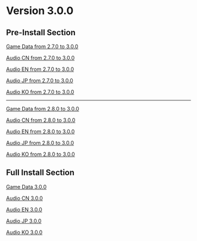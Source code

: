# Version 3.0.0

## Pre-Install Section

[Game Data from 2.7.0 to 3.0.0](https://autopatchhk.yuanshen.com/client_app/update/hk4e_global/10/game_2.7.0_3.0.0_hdiff_b1u9GtgJhTUPryIL.zip)

[Audio CN from 2.7.0 to 3.0.0](https://autopatchhk.yuanshen.com/client_app/update/hk4e_global/10/zh-cn_2.7.0_3.0.0_hdiff_0XJTgBrkQN1lsFUW.zip)

[Audio EN from 2.7.0 to 3.0.0](https://autopatchhk.yuanshen.com/client_app/update/hk4e_global/10/en-us_2.7.0_3.0.0_hdiff_DIWRaXKtUSpPMQ0z.zip)

[Audio JP from 2.7.0 to 3.0.0](https://autopatchhk.yuanshen.com/client_app/update/hk4e_global/10/ja-jp_2.7.0_3.0.0_hdiff_6jJPH9SyWtqAC01n.zip)

[Audio KO from 2.7.0 to 3.0.0](https://autopatchhk.yuanshen.com/client_app/update/hk4e_global/10/ko-kr_2.7.0_3.0.0_hdiff_kcoyYRQpLqT61zth.zip)

<hr>

[Game Data from 2.8.0 to 3.0.0](https://autopatchhk.yuanshen.com/client_app/update/hk4e_global/10/game_2.8.0_3.0.0_hdiff_5eW7vzqQBEwmrVCi.zip)

[Audio CN from 2.8.0 to 3.0.0](https://autopatchhk.yuanshen.com/client_app/update/hk4e_global/10/zh-cn_2.8.0_3.0.0_hdiff_lUMQXapY5jnDKokJ.zip)

[Audio EN from 2.8.0 to 3.0.0](https://autopatchhk.yuanshen.com/client_app/update/hk4e_global/10/en-us_2.8.0_3.0.0_hdiff_6yWlQX5NphSDHovf.zip)

[Audio JP from 2.8.0 to 3.0.0](https://autopatchhk.yuanshen.com/client_app/update/hk4e_global/10/ja-jp_2.8.0_3.0.0_hdiff_FiYR9adhksO62VcZ.zip)

[Audio KO from 2.8.0 to 3.0.0](https://autopatchhk.yuanshen.com/client_app/update/hk4e_global/10/ko-kr_2.8.0_3.0.0_hdiff_rckI0qyC8V3xBaep.zip)

## Full Install Section

[Game Data 3.0.0](https://autopatchhk.yuanshen.com/client_app/download/pc_zip/20220815143807_dyIghvy1b5fjfzHU/GenshinImpact_3.0.0.zip)

[Audio CN 3.0.0](https://autopatchhk.yuanshen.com/client_app/download/pc_zip/20220815143807_dyIghvy1b5fjfzHU/Audio_Chinese_3.0.0.zip)

[Audio EN 3.0.0](https://autopatchhk.yuanshen.com/client_app/download/pc_zip/20220815143807_dyIghvy1b5fjfzHU/Audio_English(US)_3.0.0.zip)

[Audio JP 3.0.0](https://autopatchhk.yuanshen.com/client_app/download/pc_zip/20220815143807_dyIghvy1b5fjfzHU/Audio_Japanese_3.0.0.zip)

[Audio KO 3.0.0](https://autopatchhk.yuanshen.com/client_app/download/pc_zip/20220815143807_dyIghvy1b5fjfzHU/Audio_Korean_3.0.0.zip)
